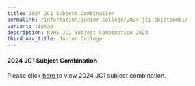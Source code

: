 ```yaml
---
title: 2024 JC1 Subject Combination
permalink: /information/junior-college/2024-jc1-sbjctcombi/
variant: tiptap
description: RVHS JC1 Subject Combination 2024
third_nav_title: Junior College
---
```

<h4>2024 JC1 Subject Combination</h4><p>Please click <a href="/files/2024_JC1_Subject_Combinations__For_School_Website_.pdf" rel="noopener noreferrer nofollow" target="_blank">here </a>to view 2024 JC1 subject combination.</p>